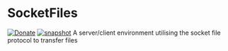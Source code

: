 # SocketFiles
[![Donate](https://img.shields.io/badge/PayPal-Donate-gray.svg?style=flat&logo=paypal&colorA=0071bb&logoColor=fff)](https://paypal.me/stefanartsdev)
[![snapshot](https://img.shields.io/badge/Status-dev-red)](https://paypal.me/RafaelMardojaiCM)
A server/client environment utilising the socket file protocol to transfer files
